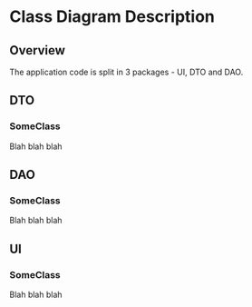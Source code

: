 # Class Diagram Description

## Overview

The application code is split in 3 packages - UI, DTO and DAO.

## DTO

### SomeClass

Blah blah blah

## DAO

### SomeClass

Blah blah blah

## UI

### SomeClass

Blah blah blah

